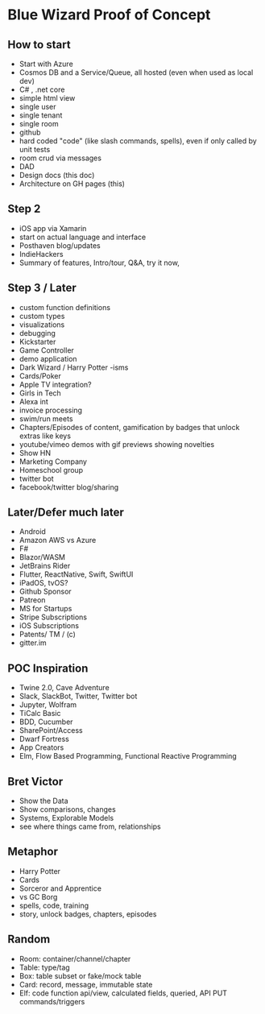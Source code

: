 # Blue Wizard Proof of Concept


## How to start
* Start with Azure
* Cosmos DB and a Service/Queue, all hosted (even when used as local dev)
* C# , .net core
* simple html view
* single user
* single tenant
* single room
* github
* hard coded "code" (like slash commands, spells), even if only called by unit tests
* room crud via messages
* DAD
* Design docs (this doc)
* Architecture on GH pages (this)


## Step 2
* iOS app via Xamarin
* start on actual language and interface
* Posthaven blog/updates
* IndieHackers
* Summary of features, Intro/tour, Q&A, try it now, 

## Step 3 / Later
* custom function definitions
* custom types
* visualizations
* debugging
* Kickstarter
* Game Controller
* demo application
* Dark Wizard / Harry Potter -isms
* Cards/Poker
* Apple TV integration?
* Girls in Tech
* Alexa int
* invoice processing
* swim/run meets
* Chapters/Episodes of content, gamification by badges that unlock extras like keys
* youtube/vimeo demos with gif previews showing novelties
* Show HN
* Marketing Company
* Homeschool group
* twitter bot
* facebook/twitter blog/sharing


## Later/Defer much later
* Android
* Amazon AWS vs Azure
* F#
* Blazor/WASM
* JetBrains Rider
* Flutter, ReactNative, Swift, SwiftUI
* iPadOS, tvOS?
* Github Sponsor
* Patreon
* MS for Startups
* Stripe Subscriptions
* iOS Subscriptions
* Patents/ TM / (c)
* gitter.im


## POC Inspiration
* Twine 2.0, Cave Adventure
* Slack, SlackBot, Twitter, Twitter bot
* Jupyter, Wolfram
* TiCalc Basic
* BDD, Cucumber
* SharePoint/Access
* Dwarf Fortress
* App Creators
* Elm, Flow Based Programming, Functional Reactive Programming

## Bret Victor
* Show the Data
* Show comparisons, changes
* Systems, Explorable Models
* see where things came from, relationships

## Metaphor
* Harry Potter
* Cards
* Sorceror and Apprentice
* vs GC Borg
* spells, code, training
* story, unlock badges, chapters, episodes

## Random
* Room: container/channel/chapter
* Table: type/tag
* Box: table subset or fake/mock table
* Card: record, message, immutable state
* Elf: code function api/view, calculated fields, queried, API PUT commands/triggers
